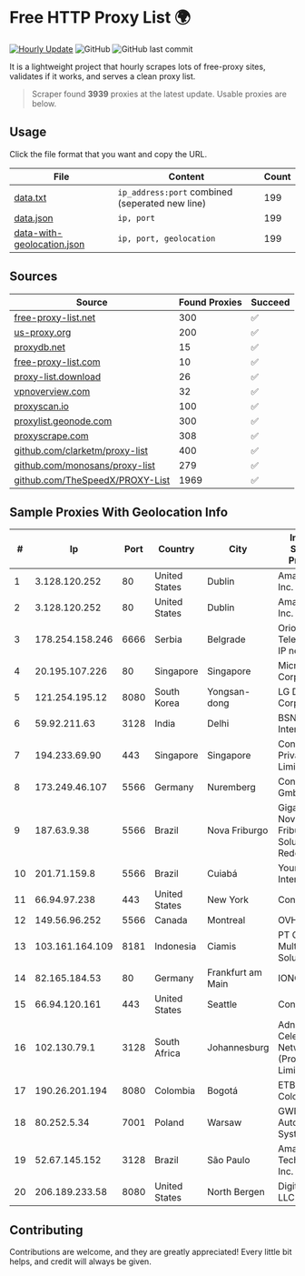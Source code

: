 
# Free HTTP Proxy List 🌍

[![Hourly Update](https://github.com/mertguvencli/http-proxy-list/actions/workflows/main.yml/badge.svg?branch=main)](https://github.com/mertguvencli/http-proxy-list/actions/workflows/main.yml)
![GitHub](https://img.shields.io/github/license/mertguvencli/http-proxy-list)
![GitHub last commit](https://img.shields.io/github/last-commit/mertguvencli/http-proxy-list)

It is a lightweight project that hourly scrapes lots of free-proxy sites, validates if it works, and serves a clean proxy list.


> Scraper found **3939** proxies at the latest update. Usable proxies are below.

## Usage

Click the file format that you want and copy the URL.


|File|Content|Count|
|----|-------|-----|
|[data.txt](https://raw.githubusercontent.com/mertguvencli/http-proxy-list/main/proxy-list/data.txt)|`ip_address:port` combined (seperated new line)|199|
|[data.json](https://raw.githubusercontent.com/mertguvencli/http-proxy-list/main/proxy-list/data.json)|`ip, port`|199|
|[data-with-geolocation.json](https://raw.githubusercontent.com/mertguvencli/http-proxy-list/main/proxy-list/data-with-geolocation.json)|`ip, port, geolocation`|199|

## Sources

|Source|Found Proxies|Succeed|
|------|-------------|-------|
|[free-proxy-list.net](https://free-proxy-list.net)|300|✅|
|[us-proxy.org](https://www.us-proxy.org)|200|✅|
|[proxydb.net](http://proxydb.net)|15|✅|
|[free-proxy-list.com](https://free-proxy-list.com/?page=&port=&type%5B%5D=http&type%5B%5D=https&up_time=0&search=Search)|10|✅|
|[proxy-list.download](https://www.proxy-list.download/HTTP)|26|✅|
|[vpnoverview.com](https://vpnoverview.com/privacy/anonymous-browsing/free-proxy-servers)|32|✅|
|[proxyscan.io](https://www.proxyscan.io)|100|✅|
|[proxylist.geonode.com](https://proxylist.geonode.com/api/proxy-list?limit=300&page=1&sort_by=lastChecked&sort_type=desc&protocols=http,https)|300|✅|
|[proxyscrape.com](https://api.proxyscrape.com/v2/?request=displayproxies&protocol=http&timeout=10000&country=all&ssl=all&anonymity=all)|308|✅|
|[github.com/clarketm/proxy-list](https://raw.githubusercontent.com/clarketm/proxy-list/master/proxy-list-raw.txt)|400|✅|
|[github.com/monosans/proxy-list](https://raw.githubusercontent.com/monosans/proxy-list/main/proxies/http.txt)|279|✅|
|[github.com/TheSpeedX/PROXY-List](https://raw.githubusercontent.com/TheSpeedX/PROXY-List/master/http.txt)|1969|✅|


## Sample Proxies With Geolocation Info

|#|Ip|Port|Country|City|Internet Service Provider|
|-|--|----|-------|----|-------------------------|
|1|3.128.120.252|80|United States|Dublin|Amazon.com, Inc.|
|2|3.128.120.252|80|United States|Dublin|Amazon.com, Inc.|
|3|178.254.158.246|6666|Serbia|Belgrade|Orion Telekom ISP IP network|
|4|20.195.107.226|80|Singapore|Singapore|Microsoft Corporation|
|5|121.254.195.12|8080|South Korea|Yongsan-dong|LG DACOM Corporation|
|6|59.92.211.63|3128|India|Delhi|BSNL Internet|
|7|194.233.69.90|443|Singapore|Singapore|Contabo Asia Private Limited|
|8|173.249.46.107|5566|Germany|Nuremberg|Contabo GmbH|
|9|187.63.9.38|5566|Brazil|Nova Friburgo|Gigalink de Nova Friburgo Soluções em Rede Multimi|
|10|201.71.159.8|5566|Brazil|Cuiabá|Younet Internet|
|11|66.94.97.238|443|United States|New York|Contabo Inc.|
|12|149.56.96.252|5566|Canada|Montreal|OVH SAS|
|13|103.161.164.109|8181|Indonesia|Ciamis|PT Galuh Multidata Solution|
|14|82.165.184.53|80|Germany|Frankfurt am Main|IONOS SE|
|15|66.94.120.161|443|United States|Seattle|Contabo Inc.|
|16|102.130.79.1|3128|South Africa|Johannesburg|Adnexus Celerity Networks (Proprietary) Limited|
|17|190.26.201.194|8080|Colombia|Bogotá|ETB - Colombia|
|18|80.252.5.34|7001|Poland|Warsaw|GWNET Autonomus System|
|19|52.67.145.152|3128|Brazil|São Paulo|Amazon Technologies Inc.|
|20|206.189.233.58|8080|United States|North Bergen|DigitalOcean, LLC|



## Contributing

Contributions are welcome, and they are greatly appreciated! Every
little bit helps, and credit will always be given.

